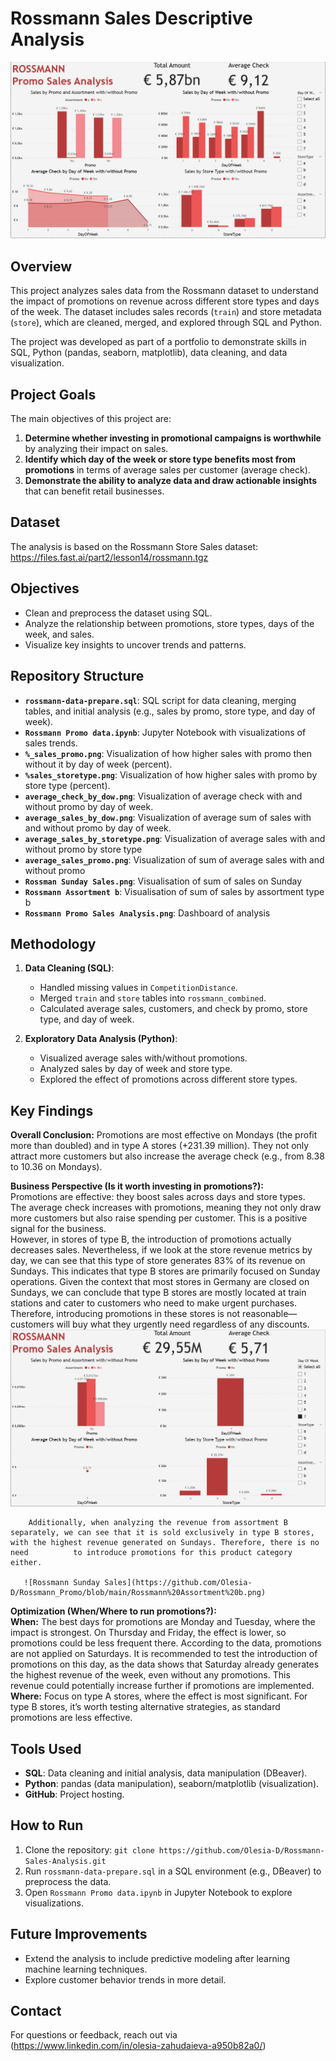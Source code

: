 # Rossmann Sales Descriptive Analysis

![Rossmann Promo Sales Analysis.png](https://github.com/Olesia-D/Rossmann_Promo/blob/main/Rossmann%20Promo%20Sales%20Analysis.png)


## Overview
This project analyzes sales data from the Rossmann dataset to understand the impact of promotions on revenue across different store types and days of the week. The dataset includes sales records (`train`) and store metadata (`store`), which are cleaned, merged, and explored through SQL and Python.

The project was developed as part of a portfolio to demonstrate skills in SQL, Python (pandas, seaborn, matplotlib), data cleaning, and data visualization.

## Project Goals
The main objectives of this project are:  
1. **Determine whether investing in promotional campaigns is worthwhile** by analyzing their impact on sales.  
2. **Identify which day of the week or store type benefits most from promotions** in terms of average sales per customer
	 (average check).  
3. **Demonstrate the ability to analyze data and draw actionable insights** that can benefit retail businesses.

## Dataset
The analysis is based on the Rossmann Store Sales dataset:
https://files.fast.ai/part2/lesson14/rossmann.tgz

## Objectives
- Clean and preprocess the dataset using SQL.
- Analyze the relationship between promotions, store types, days of the week, and sales.
- Visualize key insights to uncover trends and patterns.

## Repository Structure
- **`rossmann-data-prepare.sql`**: SQL script for data cleaning, merging tables, and initial analysis (e.g., sales by promo, store type, and day of week).
- **`Rossmann Promo data.ipynb`**: Jupyter Notebook with visualizations of sales trends.
- **`%_sales_promo.png`**: Visualization of how higher sales with promo then without it by day of week (percent).
- **`%sales_storetype.png`**: Visualization of how higher sales with promo by store type (percent).
- **`average_check_by_dow.png`**: Visualization of average check with and without promo by day of week.
- **`average_sales_by_dow.png`**: Visualization of average sum of sales with and without promo by day of week.
- **`average_sales_by_storetype.png`**: Visualization of average sales with and without promo by store type
- **`average_sales_promo.png`**: Visualization of sum of average sales with and without promo
- **`Rossman Sunday Sales.png`**: Visualisation of sum of sales on Sunday
- **`Rossmann Assortment b`**: Visualisation of sum of sales by assortment type b
- **`Rossmann Promo Sales Analysis.png`**: Dashboard of analysis

## Methodology
1. **Data Cleaning (SQL)**:
   - Handled missing values in `CompetitionDistance`.
   - Merged `train` and `store` tables into `rossmann_combined`.
   - Calculated average sales, customers, and check by promo, store type, and day of week.

2. **Exploratory Data Analysis (Python)**:
   - Visualized average sales with/without promotions.
   - Analyzed sales by day of week and store type.
   - Explored the effect of promotions across different store types.

## Key Findings
**Overall Conclusion:** Promotions are most effective on Mondays (the profit more than doubled) and in type A stores (+231.39 million). 
        They not only attract more customers but also increase the average check (e.g., from 8.38 to 10.36 on Mondays).  

**Business Perspective (Is it worth investing in promotions?):**  
        Promotions are effective: they boost sales across days and store types.  
        The average check increases with promotions, meaning they not only draw more customers but also raise spending per customer. This is a positive signal for the business.  
        However, in stores of type B, the introduction of promotions actually decreases sales. Nevertheless, if we look at the store revenue metrics by day, we can see that this type of store generates 83% of its         revenue on Sundays. This indicates that type B stores are primarily focused on Sunday operations.
        Given the context that most stores in Germany are closed on Sundays, we can conclude that type B stores are mostly located at train stations and cater to customers who need to make urgent purchases.               Therefore, introducing promotions in these stores is not reasonable—customers will buy what they urgently need regardless of any discounts. 
        ![Rossmann Sunday Sales](https://github.com/Olesia-D/Rossmann_Promo/blob/main/Rossman%20Sunday%20Sales.png)

        Additionally, when analyzing the revenue from assortment B separately, we can see that it is sold exclusively in type B stores, with the highest revenue generated on Sundays. Therefore, there is no need          to introduce promotions for this product category either.
	 
       ![Rossmann Sunday Sales](https://github.com/Olesia-D/Rossmann_Promo/blob/main/Rossmann%20Assortment%20b.png)
        

**Optimization (When/Where to run promotions?):**  
        **When:** The best days for promotions are Monday and Tuesday, where the impact is strongest. 
          On Thursday and Friday, the effect is lower, so promotions could be less frequent there.
          According to the data, promotions are not applied on Saturdays. It is recommended to test the introduction of promotions on this day, as the data shows that Saturday already generates the highest                  revenue of the week, even without any promotions. This revenue could potentially increase further if promotions are implemented. 
        **Where:** Focus on type A stores, where the effect is most significant. 
          For type B stores, it’s worth testing alternative strategies, as standard promotions are less effective.

## Tools Used
- **SQL**: Data cleaning and initial analysis, data manipulation (DBeaver).
- **Python**: pandas (data manipulation), seaborn/matplotlib (visualization).
- **GitHub**: Project hosting.

## How to Run
1. Clone the repository: `git clone https://github.com/Olesia-D/Rossmann-Sales-Analysis.git`
2. Run `rossmann-data-prepare.sql` in a SQL environment (e.g., DBeaver) to preprocess the data.
3. Open `Rossmann Promo data.ipynb` in Jupyter Notebook to explore visualizations.

## Future Improvements
- Extend the analysis to include predictive modeling after learning machine learning techniques.
- Explore customer behavior trends in more detail.

## Contact
For questions or feedback, reach out via (https://www.linkedin.com/in/olesia-zahudaieva-a950b82a0/)
